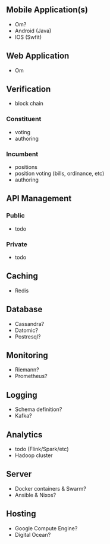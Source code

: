 

## Mobile Application(s)
* Om?
* Android (Java)
* IOS (Swfit)

## Web Application
* Om

## Verification
* block chain

### Constituent
* voting
* authoring

### Incumbent
* positions
* position voting (bills, ordinance, etc)
* authoring

## API Management

### Public
* todo

### Private
* todo

## Caching
* Redis

## Database
* Cassandra?
* Datomic?
* Postresql?

## Monitoring
* Riemann?
* Prometheus?

## Logging
* Schema definition?
* Kafka?

## Analytics
* todo (Flink/Spark/etc)
* Hadoop cluster

## Server
* Docker containers & Swarm?
* Ansible & Nixos?

## Hosting
* Google Compute Engine?
* Digital Ocean?